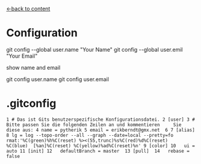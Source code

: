 [←back to content](https://github.com/pytherik/learning-git/wiki/Content)
# Configuration

git config --global user.name "Your Name"
git config --global user.emil "Your Email"

show name and email

git config user.name
git config user.email

# .gitconfig 

`1 # Das ist Gits benutzerspezifische Konfigurationsdatei.
 2 [user]
 3 # Bitte passen Sie die folgenden Zeilen an und kommentieren     Sie diese aus:
 4 name = pytherik
 5 email = erikberndt@gmx.net 
 6
 7 [alias]
 8 lg = log --topo-order --all --graph --date=local --pretty=fo    rmat:'%C(green)%h%C(reset) %><(55,trunc)%s%C(red)%d%C(reset)     %C(blue) 
   [%an]%C(reset) %C(yellow)%ad%C(reset)%n'
 9 [color]
10   ui = auto
11 [init]
12   defaultBranch = master 
13 [pull] 
14   rebase = false`
